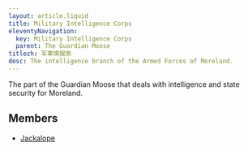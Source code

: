 ```yaml
---
layout: article.liquid
title: Military Intelligence Corps
eleventyNavigation:
  key: Military Intelligence Corps
  parent: The Guardian Moose
titlezh: 军事情报旅
desc: The intelligence branch of the Armed Forces of Moreland.
---
```


The part of the Guardian Moose that deals with intelligence and state security for Moreland.

## Members

- [Jackalope](/characters/jackalope/)
